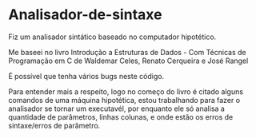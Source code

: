 # Analisador-de-sintaxe
Fiz um analisador sintático baseado no computador hipotético.

Me baseei no livro Introdução a Estruturas de Dados - Com Técnicas de Programação em C de Waldemar Celes, Renato Cerqueira e José Rangel


É possível que tenha vários bugs neste código.

Para entender mais a respeito, logo no começo do livro é citado alguns comandos de uma máquina hipotética, estou trabalhando para fazer o analisador se tornar um executavél, por enquanto ele só analisa a quantidade de parâmetros, linhas colunas, e onde estão os erros de sintaxe/erros de parâmetro.
